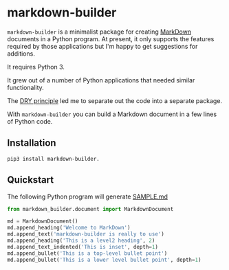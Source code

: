 # markdown-builder

`markdown-builder` is a minimalist package for creating [MarkDown](https://en.wikipedia.org/wiki/Markdown)
documents in a Python program. At present, it only supports the features required
by those applications but I'm happy to get suggestions for additions.

It requires Python 3.

It grew out of a number of Python applications that needed similar functionality.

The [DRY principle](https://en.wikipedia.org/wiki/Don%27t_repeat_yourself) 
led me to separate out the code into a separate package.

With `markdown-builder` you can build a Markdown document in a few lines
of Python code.

## Installation

`pip3 install markdown-builder.`

## Quickstart

The following Python program will generate [SAMPLE.md](SAMPLE.md)

```python
from markdown_builder.document import MarkdownDocument

md = MarkdownDocument()
md.append_heading('Welcome to MarkDown')
md.append_text('markdown-builder is really to use')
md.append_heading('This is a level2 heading', 2)
md.append_text_indented('This is inset', depth=1)
md.append_bullet('This is a top-level bullet point')
md.append_bullet('This is a lower level bullet point', depth=1)
```


